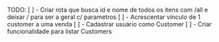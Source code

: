 TODO:
[ ] - Criar rota que busca id e nome de todos os itens com /all e deixar / para ser a geral c/ parametros
[ ] - Acrescentar vínculo de 1 customer a uma venda
[ ] - Cadastrar usuário como Customer
[ ] - Criar funcionalidade para listar Customers
